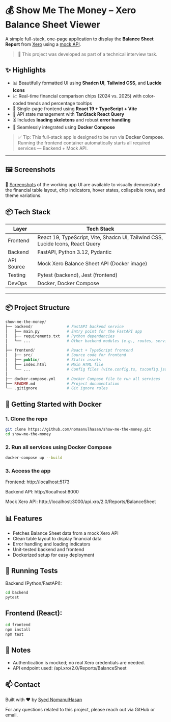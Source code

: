 # 💰 Show Me The Money – Xero Balance Sheet Viewer

A simple full-stack, one-page application to display the **Balance Sheet Report** from [Xero](https://developer.xero.com/documentation/api/accounting/reports#balance-sheet) using a [mock API](https://hub.docker.com/r/jaypeng2015/show-me-the-money).

> 📌 This project was developed as part of a technical interview task.

## ✨ Highlights

- 📊 Beautifully formatted UI using **Shadcn UI**, **Tailwind CSS**, and **Lucide Icons**
- 📈 Real-time financial comparison chips (2024 vs. 2025) with color-coded trends and percentage tooltips
- 📁 Single-page frontend using **React 19 + TypeScript + Vite**
- 🔄 API state management with **TanStack React Query**
- ⏳ Includes **loading skeletons** and robust **error handling**
- 🐳 Seamlessly integrated using **Docker Compose**

> ✅ Tip: This full-stack app is designed to be run via **Docker Compose**. Running the frontend container automatically starts all required services — Backend + Mock API.

---

## 🖼️ Screenshots

📸 [Screenshots](./SCREENSHOTS.md) of the working app UI are available to visually demonstrate the financial table layout, chip indicators, hover states, collapsible rows, and theme variations.

## 📦 Tech Stack

| Layer      | Tech Stack                                                                     |
| ---------- | ------------------------------------------------------------------------------ |
| Frontend   | React 19, TypeScript, Vite, Shadcn UI, Tailwind CSS, Lucide Icons, React Query |
| Backend    | FastAPI, Python 3.12, Pydantic                                                 |
| API Source | Mock Xero Balance Sheet API (Docker image)                                     |
| Testing    | Pytest (backend), Jest (frontend)                                              |
| DevOps     | Docker, Docker Compose                                                         |

---

## 📦 Project Structure

```php
show-me-the-money/
├── backend/               # FastAPI backend service
│   ├── main.py            # Entry point for the FastAPI app
│   ├── requirements.txt   # Python dependencies
│   └── ...                # Other backend modules (e.g., routes, services, tests)
│
├── frontend/              # React + TypeScript frontend
│   ├── src/               # Source code for frontend
│   ├── public/            # Static assets
│   ├── index.html         # Main HTML file
│   └── ...                # Config files (vite.config.ts, tsconfig.json, etc.)
│
├── docker-compose.yml     # Docker Compose file to run all services
├── README.md              # Project documentation
└── .gitignore             # Git ignore rules
```

## 🐳 Getting Started with Docker

### 1. Clone the repo

```bash
git clone https://github.com/nomaanulhasan/show-me-the-money.git
cd show-me-the-money
```

### 2. Run all services using Docker Compose

```bash
docker-compose up --build
```

### 3. Access the app

Frontend: http://localhost:5173

Backend API: http://localhost:8000

Mock Xero API: http://localhost:3000/api.xro/2.0/Reports/BalanceSheet

## 📊 Features

- Fetches Balance Sheet data from a mock Xero API
- Clean table layout to display financial data
- Error handling and loading indicators
- Unit-tested backend and frontend
- Dockerized setup for easy deployment

## 🧪 Running Tests

Backend (Python/FastAPI):

```bash
cd backend
pytest
```

## Frontend (React):

```bash
cd frontend
npm install
npm test
```

## 📝 Notes

- Authentication is mocked; no real Xero credentials are needed.
- API endpoint used: /api.xro/2.0/Reports/BalanceSheet

## 📫 Contact

Built with ❤️ by [Syed NomanulHasan](https://nomaanulhasan.com)

For any questions related to this project, please reach out via GitHub or email.
